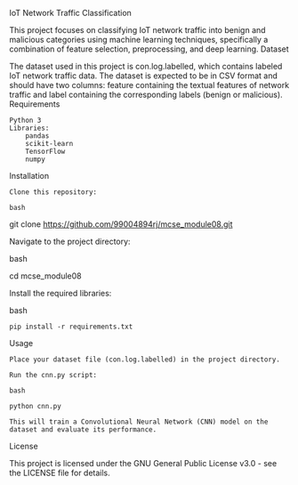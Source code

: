 IoT Network Traffic Classification

This project focuses on classifying IoT network traffic into benign and malicious categories using machine learning techniques, specifically a combination of feature selection, preprocessing, and deep learning.
Dataset

The dataset used in this project is con.log.labelled, which contains labeled IoT network traffic data. The dataset is expected to be in CSV format and should have two columns: feature containing the textual features of network traffic and label containing the corresponding labels (benign or malicious).
Requirements

    Python 3
    Libraries:
        pandas
        scikit-learn
        TensorFlow
        numpy

Installation

    Clone this repository:

    bash

git clone https://github.com/99004894rj/mcse_module08.git

Navigate to the project directory:

bash

cd mcse_module08

Install the required libraries:

bash

    pip install -r requirements.txt

Usage

    Place your dataset file (con.log.labelled) in the project directory.

    Run the cnn.py script:

    bash

    python cnn.py

    This will train a Convolutional Neural Network (CNN) model on the dataset and evaluate its performance.

License

This project is licensed under the GNU General Public License v3.0 - see the LICENSE file for details.